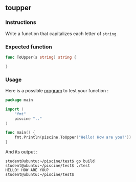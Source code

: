 ## toupper

### Instructions

Write a function that capitalizes each letter of `string`.

### Expected function

```go
func ToUpper(s string) string {

}
```

### Usage

Here is a possible [program](TODO-LINK) to test your function :

```go
package main

import (
	"fmt"
	piscine ".."
)

func main() {
	fmt.Println(piscine.ToUpper("Hello! How are you?"))
}
```

And its output :

```console
student@ubuntu:~/piscine/test$ go build
student@ubuntu:~/piscine/test$ ./test
HELLO! HOW ARE YOU?
student@ubuntu:~/piscine/test$
```
